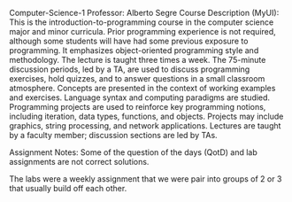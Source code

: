 Computer-Science-1
Professor: Alberto Segre
Course Description (MyUI):
This is the introduction-to-programming course in the computer science major and minor curricula. Prior programming experience is not required, although some students will have had some previous exposure to programming. It emphasizes object-oriented programming style and methodology. The lecture is taught three times a week. The 75-minute discussion periods, led by a TA, are used to discuss programming exercises, hold quizzes, and to answer questions in a small classroom atmosphere. Concepts are presented in the context of working examples and exercises. Language syntax and computing paradigms are studied. Programming projects are used to reinforce key programming notions, including iteration, data types, functions, and objects. Projects may include graphics, string processing, and network applications. Lectures are taught by a faculty member; discussion sections are led by TAs.

Assignment Notes:
Some of the question of the days (QotD) and lab assignments are not correct solutions.

The labs were a weekly assignment that we were pair into groups of 2 or 3 that usually build off each other.

